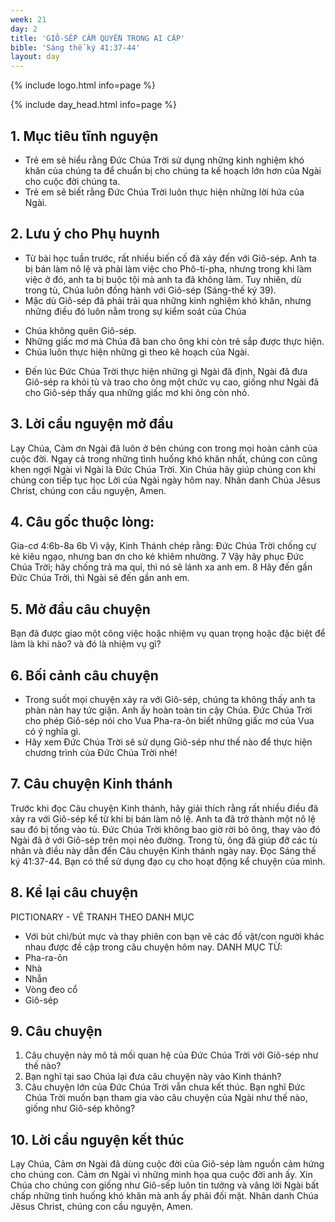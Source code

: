 ```yaml
---
week: 21
day: 2
title: 'GIÔ-SẾP CẦM QUYỀN TRONG AI CẬP'
bible: 'Sáng thế ký 41:37-44'
layout: day
---
```



{% include logo.html info=page %}

{% include day_head.html info=page %}

## 1. Mục tiêu tĩnh nguyện
- Trẻ em sẽ hiểu rằng Đức Chúa Trời sử dụng những kinh nghiệm khó khăn của chúng ta để chuẩn bị cho chúng ta kế hoạch lớn hơn của Ngài cho cuộc đời chúng ta.
- Trẻ em sẽ biết rằng Đức Chúa Trời luôn thực hiện những lời hứa của Ngài.

## 2. Lưu ý cho Phụ huynh
* Từ bài học tuần trước, rất nhiều biến cố đã xảy đến với Giô-sép. Anh ta bị bán làm nô lệ và phải làm việc cho Phô-ti-pha, nhưng trong khi làm việc ở đó, anh ta bị buộc tội mà anh ta đã không làm. Tuy nhiên, dù trong tù, Chúa luôn đồng hành với Giô-sép (Sáng-thế ký 39).
* Mặc dù Giô-sép đã phải trải qua những kinh nghiệm khó khăn, nhưng những điều đó luôn nằm trong sự kiểm soát của Chúa
- Chúa không quên Giô-sép.
- Những giấc mơ mà Chúa đã ban cho ông khi còn trẻ sắp được thực hiện.
- Chúa luôn thực hiện những gì theo kê hoạch của Ngài.
* Đến lúc Đức Chúa Trời thực hiện những gì Ngài đã định, Ngài đã đưa Giô-sép ra khỏi tù và trao cho ông một chức vụ cao, giống như Ngài đã cho Giô-sép thấy qua những giấc mơ khi ông còn nhỏ.

## 3. Lời cầu nguyện mở đầu
Lạy Chúa, Cảm ơn Ngài đã luôn ở bên chúng con trong mọi hoàn cảnh của cuộc đời. Ngay cả trong những tình huống khó khăn nhất, chúng con cũng khen ngợi Ngài vì Ngài là Đức Chúa Trời. Xin Chúa hãy giúp chúng con khi chúng con tiếp tục học Lời của Ngài ngày hôm nay. Nhân danh Chúa Jêsus Christ, chúng con cầu nguyện, Amen.

## 4. Câu gốc thuộc lòng:
Gia-cơ 4:6b-8a
6b Vì vậy, Kinh Thánh chép rằng: Đức Chúa Trời chống cự kẻ kiêu ngạo, nhưng ban ơn cho kẻ khiêm nhường. 7 Vậy hãy phục Đức Chúa Trời; hãy chống trả ma quỉ, thì nó sẽ lánh xa anh em. 8 Hãy đến gần Đức Chúa Trời, thì Ngài sẽ đến gần anh em.

## 5. Mở đầu câu chuyện
Bạn đã được giao một công việc hoặc nhiệm vụ quan trọng hoặc đặc biệt để làm là khi nào? và đó là nhiệm vụ gì?


## 6. Bối cảnh câu chuyện
- Trong suốt mọi chuyện xảy ra với Giô-sép, chúng ta không thấy anh ta phàn nàn hay tức giận. Anh ấy hoàn toàn tin cậy Chúa. Đức Chúa Trời cho phép Giô-sép nói cho Vua Pha-ra-ôn biết những giấc mơ của Vua có ý nghĩa gì.
- Hãy xem Đức Chúa Trời sẽ sử dụng Giô-sép như thế nào để thực hiện chương trình của Đức Chúa Trời nhé!


## 7. Câu chuyện Kinh thánh
Trước khi đọc Câu chuyện Kinh thánh, hãy giải thích rằng rất nhiều điều đã xảy ra với Giô-sép kể từ khi bị bán làm nô lệ. Anh ta đã trở thành một nô lệ sau đó bị tống vào tù. Đức Chúa Trời không bao giờ rời bỏ ông, thay vào đó Ngài đã ở với Giô-sép trên mọi nẻo đường. Trong tù, ông đã giúp đỡ các tù nhân và điều này dẫn đến Câu chuyện Kinh thánh ngày nay. Đọc Sáng thế ký 41:37-44. Bạn có thể sử dụng đạo cụ cho hoạt động kể chuyện của mình.

## 8. Kể lại câu chuyện
PICTIONARY - VẼ TRANH THEO DANH MỤC
- Với bút chì/bút mực và thay phiên con bạn vẽ các đồ vật/con người khác nhau được đề cập trong câu chuyện hôm nay.
DANH MỤC TỪ:
- Pha-ra-ôn
- Nhà
- Nhẫn
- Vòng đeo cổ
- Giô-sép

## 9. Câu chuyện
1. Câu chuyện này mô tả mối quan hệ của Đức Chúa Trời với Giô-sép như thế nào?
2. Bạn nghĩ tại sao Chúa lại đưa câu chuyện này vào Kinh thánh?
3. Câu chuyện lớn của Đức Chúa Trời vẫn chưa kết thúc. Bạn nghĩ Đức Chúa Trời muốn bạn tham gia vào câu chuyện của Ngài như thế nào, giống như Giô-sép không?

## 10. Lời cầu nguyện kết thúc
Lạy Chúa, Cảm ơn Ngài đã dùng cuộc đời của Giô-sép làm nguồn cảm hứng cho chúng con. Cảm ơn Ngài vì những minh họa qua cuộc đời anh ấy. Xin Chúa cho chúng con giống như Giô-sếp luôn tin tưởng và vâng lời Ngài bất chấp những tình huống khó khăn mà anh ấy phải đối mặt. Nhân danh Chúa Jêsus Christ, chúng con cầu nguyện, Amen.
